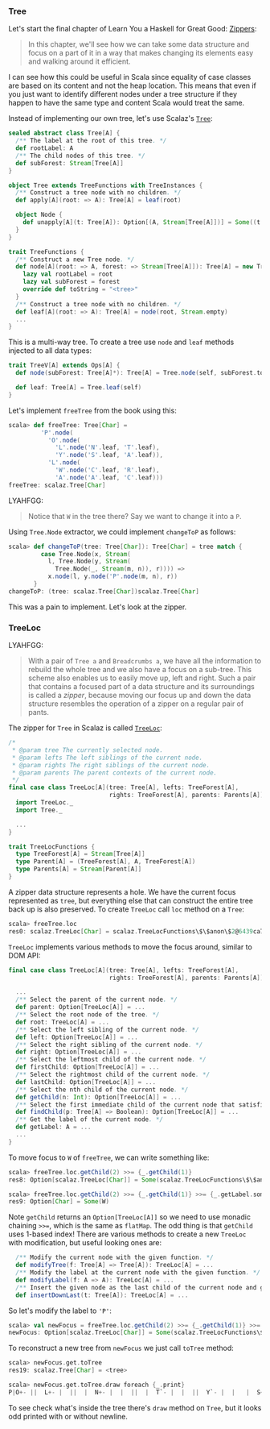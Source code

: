 
### Tree

Let's start the final chapter of Learn You a Haskell for Great Good: [Zippers](http://learnyouahaskell.com/zippers):

> In this chapter, we'll see how we can take some data structure and focus on a part of it in a way that makes changing its elements easy and walking around it efficient.

I can see how this could be useful in Scala since equality of case classes are based on its content and not the heap location. This means that even if you just want to identify different nodes under a tree structure if they happen to have the same type and content Scala would treat the same.

Instead of implementing our own tree, let's use Scalaz's [`Tree`]($scalazBaseUrl$/core/src/main/scala/scalaz/Tree.scala):

```scala
sealed abstract class Tree[A] {
  /** The label at the root of this tree. */
  def rootLabel: A
  /** The child nodes of this tree. */
  def subForest: Stream[Tree[A]]
}

object Tree extends TreeFunctions with TreeInstances {
  /** Construct a tree node with no children. */
  def apply[A](root: => A): Tree[A] = leaf(root)

  object Node {
    def unapply[A](t: Tree[A]): Option[(A, Stream[Tree[A]])] = Some((t.rootLabel, t.subForest))
  }
}

trait TreeFunctions {
  /** Construct a new Tree node. */
  def node[A](root: => A, forest: => Stream[Tree[A]]): Tree[A] = new Tree[A] {
    lazy val rootLabel = root
    lazy val subForest = forest
    override def toString = "<tree>"
  }
  /** Construct a tree node with no children. */
  def leaf[A](root: => A): Tree[A] = node(root, Stream.empty)
  ...
}
```

This is a multi-way tree. To create a tree use `node` and `leaf` methods injected to all data types:

```scala
trait TreeV[A] extends Ops[A] {
  def node(subForest: Tree[A]*): Tree[A] = Tree.node(self, subForest.toStream)

  def leaf: Tree[A] = Tree.leaf(self)
}
```

Let's implement `freeTree` from the book using this:

```scala
scala> def freeTree: Tree[Char] =
         'P'.node(
           'O'.node(
             'L'.node('N'.leaf, 'T'.leaf),
             'Y'.node('S'.leaf, 'A'.leaf)),
           'L'.node(
             'W'.node('C'.leaf, 'R'.leaf),
             'A'.node('A'.leaf, 'C'.leaf)))
freeTree: scalaz.Tree[Char]
```

LYAHFGG:

> Notice that `W` in the tree there? Say we want to change it into a `P`.

Using `Tree.Node` extractor, we could implement `changeToP` as follows:

```scala
scala> def changeToP(tree: Tree[Char]): Tree[Char] = tree match {
         case Tree.Node(x, Stream(
           l, Tree.Node(y, Stream(
             Tree.Node(_, Stream(m, n)), r)))) =>
           x.node(l, y.node('P'.node(m, n), r))
       }
changeToP: (tree: scalaz.Tree[Char])scalaz.Tree[Char]
```

This was a pain to implement. Let's look at the zipper.

### TreeLoc

LYAHFGG:

> With a pair of `Tree a` and `Breadcrumbs a`, we have all the information to rebuild the whole tree and we also have a focus on a sub-tree. This scheme also enables us to easily move up, left and right. Such a pair that contains a focused part of a data structure and its surroundings is called a *zipper*, because moving our focus up and down the data structure resembles the operation of a zipper on a regular pair of pants.

The zipper for `Tree` in Scalaz is called [`TreeLoc`]($scalazBaseUrl$/core/src/main/scala/scalaz/TreeLoc.scala):

```scala
/*
 * @param tree The currently selected node.
 * @param lefts The left siblings of the current node.
 * @param rights The right siblings of the current node.
 * @param parents The parent contexts of the current node.
 */
final case class TreeLoc[A](tree: Tree[A], lefts: TreeForest[A],
                            rights: TreeForest[A], parents: Parents[A]) {
  import TreeLoc._
  import Tree._

  ...
}

trait TreeLocFunctions {
  type TreeForest[A] = Stream[Tree[A]]
  type Parent[A] = (TreeForest[A], A, TreeForest[A])
  type Parents[A] = Stream[Parent[A]]
}
```

A zipper data structure represents a hole. We have the current focus represented as `tree`, but everything else that can construct the entire tree back up is also preserved. To create `TreeLoc` call `loc` method on a `Tree`:

```scala
scala> freeTree.loc
res0: scalaz.TreeLoc[Char] = scalaz.TreeLocFunctions\$\$anon\$2@6439ca7b
```

`TreeLoc` implements various methods to move the focus around, similar to DOM API:

```scala
final case class TreeLoc[A](tree: Tree[A], lefts: TreeForest[A],
                            rights: TreeForest[A], parents: Parents[A]) {

  ...
  /** Select the parent of the current node. */
  def parent: Option[TreeLoc[A]] = ...
  /** Select the root node of the tree. */
  def root: TreeLoc[A] = ...
  /** Select the left sibling of the current node. */
  def left: Option[TreeLoc[A]] = ...
  /** Select the right sibling of the current node. */
  def right: Option[TreeLoc[A]] = ...
  /** Select the leftmost child of the current node. */
  def firstChild: Option[TreeLoc[A]] = ...
  /** Select the rightmost child of the current node. */
  def lastChild: Option[TreeLoc[A]] = ...
  /** Select the nth child of the current node. */
  def getChild(n: Int): Option[TreeLoc[A]] = ...
  /** Select the first immediate child of the current node that satisfies the given predicate. */
  def findChild(p: Tree[A] => Boolean): Option[TreeLoc[A]] = ...
  /** Get the label of the current node. */
  def getLabel: A = ...
  ...
}
```

To move focus to `W` of `freeTree`, we can write something like:

```scala
scala> freeTree.loc.getChild(2) >>= {_.getChild(1)}
res8: Option[scalaz.TreeLoc[Char]] = Some(scalaz.TreeLocFunctions\$\$anon\$2@417ef051)

scala> freeTree.loc.getChild(2) >>= {_.getChild(1)} >>= {_.getLabel.some}
res9: Option[Char] = Some(W)
```

Note `getChild` returns an `Option[TreeLoc[A]]` so we need to use monadic chaining `>>=`, which is the same as `flatMap`. The odd thing is that `getChild` uses 1-based index! There are various methods to create a new `TreeLoc` with modification, but useful looking ones are:

```scala
  /** Modify the current node with the given function. */
  def modifyTree(f: Tree[A] => Tree[A]): TreeLoc[A] = ...
  /** Modify the label at the current node with the given function. */
  def modifyLabel(f: A => A): TreeLoc[A] = ...
  /** Insert the given node as the last child of the current node and give it focus. */
  def insertDownLast(t: Tree[A]): TreeLoc[A] = ...
```

So let's modify the label to `'P'`:

```scala
scala> val newFocus = freeTree.loc.getChild(2) >>= {_.getChild(1)} >>= {_.modifyLabel({_ => 'P'}).some}
newFocus: Option[scalaz.TreeLoc[Char]] = Some(scalaz.TreeLocFunctions\$\$anon\$2@107a26d0)
```

To reconstruct a new tree from `newFocus` we just call `toTree` method:

```scala
scala> newFocus.get.toTree
res19: scalaz.Tree[Char] = <tree>

scala> newFocus.get.toTree.draw foreach {_.print}
P|O+- ||  L+- |  ||  |  N+- |  |  ||  |  T`- |  |  ||  Y`- |  |   |  S+-    |  |   |  A`-    |  |L`- |   P+-    ||     C+- |     ||     R`- |     |   A`-    |      A+-       |      C`-
```

To see check what's inside the tree there's `draw` method on `Tree`, but it looks odd printed with or without newline.
